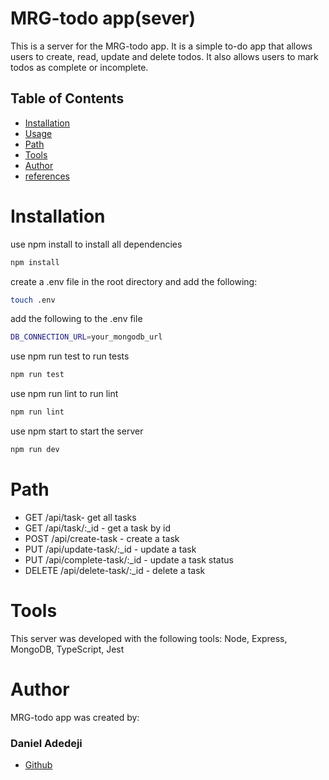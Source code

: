 # MRG-todo app(sever)

This is a server for the MRG-todo app. It is a simple to-do app that allows users to create, read, update and delete todos. It also allows users to mark todos as complete or incomplete.

## Table of Contents

- [Installation](#installation)
- [Usage](#usage)
- [Path](#path)
- [Tools](#tools)
- [Author](#author)
- [references](#references)

# Installation

use npm install to install all dependencies

```bash
npm install
```

create a .env file in the root directory and add the following:

```bash
touch .env
```

add the following to the .env file

```bash
DB_CONNECTION_URL=your_mongodb_url
```

use npm run test to run tests

```bash
npm run test
```

use npm run lint to run lint

```bash
npm run lint
```

use npm start to start the server

```bash
npm run dev
```

# Path

- GET /api/task- get all tasks
- GET /api/task/:\_id - get a task by id
- POST /api/create-task - create a task
- PUT /api/update-task/:\_id - update a task
- PUT /api/complete-task/:\_id - update a task status
- DELETE /api/delete-task/:\_id - delete a task

# Tools

This server was developed with the following tools: Node, Express, MongoDB, TypeScript, Jest

# Author

MRG-todo app was created by:

### Daniel Adedeji

- [Github](https://github.com/Daniel-olaO)
